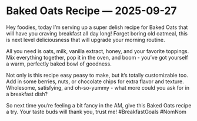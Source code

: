 # Baked Oats Recipe — 2025-09-27

Hey foodies, today I’m serving up a super delish recipe for Baked Oats that will have you craving breakfast all day long! Forget boring old oatmeal, this is next level deliciousness that will upgrade your morning routine. 

All you need is oats, milk, vanilla extract, honey, and your favorite toppings. Mix everything together, pop it in the oven, and boom - you’ve got yourself a warm, perfectly baked bowl of goodness. 

Not only is this recipe easy peasy to make, but it’s totally customizable too. Add in some berries, nuts, or chocolate chips for extra flavor and texture. Wholesome, satisfying, and oh-so-yummy - what more could you ask for in a breakfast dish? 

So next time you’re feeling a bit fancy in the AM, give this Baked Oats recipe a try. Your taste buds will thank you, trust me! #BreakfastGoals #NomNom